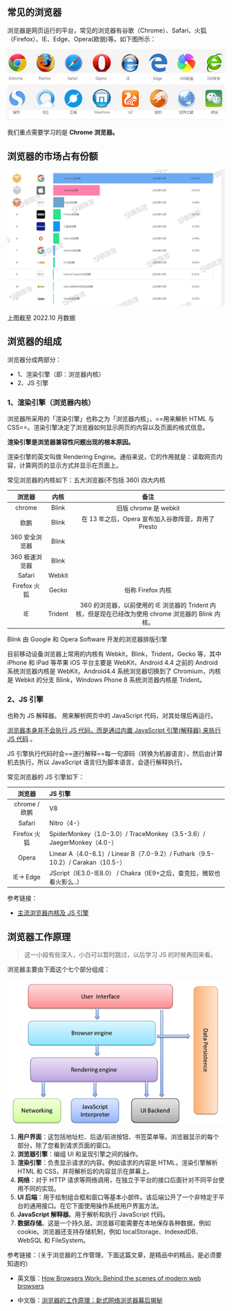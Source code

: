 ## 常见的浏览器

浏览器是网页运行的平台，常见的浏览器有谷歌（Chrome）、Safari、火狐（Firefox）、IE、Edge、Opera(欧朋)等。如下图所示：

![](https://raw.githubusercontent.com/zhanghaooss/clouding/master/img/20191204_1900.png)

我们重点需要学习的是 **Chrome 浏览器。**

## 浏览器的市场占有份额

![1669619974892](https://raw.githubusercontent.com/zhanghaooss/clouding/master/img/浏览器市场份额.png)

上图截至 2022.10 月数据

## 浏览器的组成

浏览器分成两部分：

- 1、渲染引擎（即：浏览器内核）
- 2、JS 引擎

### 1、渲染引擎（浏览器内核）

浏览器所采用的「渲染引擎」也称之为「浏览器内核」，==用来解析 HTML 与 CSS==。渲染引擎决定了浏览器如何显示网页的内容以及页面的格式信息。

**渲染引擎是浏览器兼容性问题出现的根本原因。**

渲染引擎的英文叫做 Rendering Engine。通俗来说，它的作用就是：读取网页内容，计算网页的显示方式并显示在页面上。

常见浏览器的内核如下：五大浏览器(不包括 360) 四大内核

|     浏览器     |  内核   |                                                 备注                                                 |
| :------------: | :-----: | :--------------------------------------------------------------------------------------------------: |
|     chrome     |  Blink  |                                        旧版 chrome 是 webkit                                         |
|      欧鹏      |  Blink  |                         在 13 年之后，Opera 宣布加入谷歌阵营，弃用了 Presto                          |
| 360 安全浏览器 |  Blink  |                                                                                                      |
| 360 极速浏览器 |  Blink  |                                                                                                      |
|     Safari     | Webkit  |                                                                                                      |
|  Firefox 火狐  |  Gecko  |                                          俗称 Firefox 内核                                           |
|       IE       | Trident | 360 的浏览器，以前使用的 IE 浏览器的 Trident 内核，但是现在已经改为使用 chrome 浏览器的 Blink 内核。 |

Blink 由 Google 和 Opera Software 开发的浏览器排版引擎

目前移动设备浏览器上常用的内核有 Webkit，Blink，Trident，Gecko 等，其中 iPhone 和 iPad 等苹果 iOS 平台主要是 WebKit，Android 4.4 之前的 Android 系统浏览器内核是 WebKit，Android4.4 系统浏览器切换到了 Chromium，内核是 Webkit 的分支 Blink，Windows Phone 8 系统浏览器内核是 Trident。

### 2、JS 引擎

也称为 JS 解释器。 用来解析网页中的 JavaScript 代码，对其处理后再运行。

<u>浏览器本身并不会执行 JS 代码，而是通过内置 JavaScript 引擎(解释器) 来执行 JS 代码</u> 。

JS 引擎执行代码时会==逐行解释==每一句源码（转换为机器语言），然后由计算机去执行。所以 JavaScript 语言归为脚本语言，会逐行解释执行。

常见浏览器的 JS 引擎如下：

|    浏览器     | JS 引擎                                                                         |
| :-----------: | :------------------------------------------------------------------------------ |
| chrome / 欧鹏 | V8                                                                              |
|    Safari     | Nitro（4-）                                                                     |
| Firefox 火狐  | SpiderMonkey（1.0-3.0）/ TraceMonkey（3.5-3.6）/ JaegerMonkey（4.0-）           |
|     Opera     | Linear A（4.0-6.1）/ Linear B（7.0-9.2）/ Futhark（9.5-10.2）/ Carakan（10.5-） |
|   IE-> Edge   | JScript（IE3.0-IE8.0） / Chakra（IE9+之后，查克拉，微软也看火影么..）           |

参考链接：

- [主流浏览器内核及 JS 引擎](https://juejin.im/post/5ada727c518825670b33a584)

## 浏览器工作原理

> 这一小段有些深入，小白可以暂时跳过，以后学习 JS 的时候再回来看。

浏览器主要由下面这个七个部分组成：

![](https://raw.githubusercontent.com/zhanghaooss/clouding/master/img/20180124_1700.png)

1. **用户界面**：这包括地址栏、后退/前进按钮、书签菜单等。浏览器显示的每个部分，除了您看到请求页面的窗口。
2. **浏览器引擎**：编组 UI 和呈现引擎之间的操作。
3. **渲染引擎**：负责显示请求的内容。例如请求的内容是 HTML，渲染引擎解析 HTML 和 CSS，并将解析后的内容显示在屏幕上。
4. **网络**：对于 HTTP 请求等网络调用，在独立于平台的接口后面针对不同平台使用不同的实现。
5. **UI 后端**：用于绘制组合框和窗口等基本小部件。该后端公开了一个非特定于平台的通用接口。在它下面使用操作系统用户界面方法。
6. **JavaScript 解释器**。用于解析和执行 JavaScript 代码。
7. **数据存储**。这是一个持久层。浏览器可能需要在本地保存各种数据，例如 cookie。浏览器还支持存储机制，例如 localStorage、IndexedDB、WebSQL 和 FileSystem。

参考链接：（关于浏览器的工作管理，下面这篇文章，是精品中的精品，是必须要知道的）

- 英文版：[How Browsers Work: Behind the scenes of modern web browsers](https://www.html5rocks.com/en/tutorials/internals/howbrowserswork/)

- 中文版：[浏览器的工作原理：新式网络浏览器幕后揭秘](https://www.html5rocks.com/zh/tutorials/internals/howbrowserswork/)
